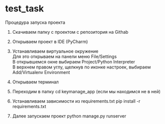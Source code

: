 # test_task
Процедура запуска проекта

1.	Скачиваем папку с проектом с репозитория на Githab

2.	Открываем проект в IDE (PyCharm)

3.	Устанавливаем виртуальное окружение <br/>
    Для это открываем на панели меню File/Settings <br/>
    В открывшемся окне выбираем Project/Python Interpreter <br/>
    В верхнем правом углу, щелкнув по иконке настроек, выбираем Add/Virtualenv Environment 
    
4.	Открываем терминал

5.	Переходим в папку cd keymanage_app (если мы находимся не в ней)

6.	Устанавливаем зависимости из requirements.txt
    pip install -r requirements.txt
  
7.	Далее запускаем проект 
    python manage.py runserver
